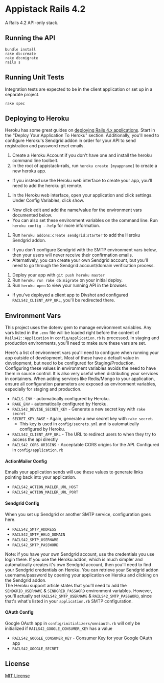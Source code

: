 # Appistack Rails 4.2

A Rails 4.2 API-only stack.

## Running the API

```shell
bundle install
rake db:create
rake db:migrate
rails s
```

## Running Unit Tests

Integration tests are expected to be in the client application or set up in a separate project.

```shell
rake spec
```

## Deploying to Heroku

Heroku has some great guides on [deploying Rails 4.x applications](https://devcenter.heroku.com/articles/getting-started-with-rails4#deploy-your-application-to-heroku).
Start in the "Deploy Your Application To Heroku" section.  Additionally, you'll need to configure Heroku's Sendgrid addon 
in order for your API to send registration and password reset emails.

1. Create a Heroku Account if you don't have one and install the heroku command line toolbelt.
1. In the root of appistack-rails, run `heroku create [myappname]` to create a new heroku app.
  - If you instead use the Heroku web interface to create your app, you'll need to add the heroku git remote.
1. In the Heroku web interface, open your application and click settings.  Under Config Variables, click show.
  - Now click edit and add the name/value for the environment vars documented below.
  - You can also set these environment variables on the command line.  Run `heroku config --help` for more information.
1. Run `heroku addons:create sendgrid:starter` to add the Heroku Sendgrid addon.
  - If you don't configure Sendgrid with the SMTP environment vars below, then your users will never receive their confirmation emails.
  - Alternatively, you can create your own Sendgrid account, but you'll need to go through the Sendgrid account/domain verification process.
1. Deploy your app with `git push heroku master`
1. Run `heroku run rake db:migrate` on your initial deploy.
1. Run `heroku open` to view your running API in the browser.
  - If you've deployed a client app to Divshot and configured `RAILS42_CLIENT_APP_URL`, you'll be redirected there.  

## Environment Vars

This project uses the dotenv gem to manage environment variables.  Any vars listed in the `.env` file will be
loaded right before the content of `Rails42::Application` in `config/application.rb` is processed.  In staging
and production environments, you'll need to make sure these vars are set.

Here's a list of environment vars you'll need to configure when running your app outside of development.  Most of these have a
default value in development, but need to be configured for Staging/Production.  Configuring these values in environment
variables avoids the need to have them in source control.  It is also very useful when distributing your services in containers.
When adding services like Redis/Mongo to your application, ensure all configuration parameters are exposed as
environment variables, especially for staging and production.  

- `RAILS_ENV` - automatically configured by Heroku.
- `RAKE_ENV` - automatically configured by Heroku.
- `RAILS42_DEVISE_SECRET_KEY` - Generate a new secret key with `rake secret`
- `SECRET_KEY_BASE` - Again, generate a new secret key with `rake secret`.  
  - This key is used in `config/secrets.yml` and is automatically configured by Heroku.
- `RAILS42_CLIENT_APP_URL` - The URL to redirect users to when they try to access the api directly
- `RAILS42_CORS_ORIGINS` - Acceptable CORS origins for the API.  Configured in `config/application.rb`

#### ActionMailer Config

Emails your application sends will use these values to generate links pointing back into your application.

- `RAILS42_ACTION_MAILER_URL_HOST` 
- `RAILS42_ACTION_MAILER_URL_PORT`

#### Sendgrid Config

When you set up Sendgrid or another SMTP service, configuration goes here.  

- `RAILS42_SMTP_ADDRESS`
- `RAILS42_SMTP_HELO_DOMAIN`
- `RAILS42_SMTP_USERNAME`
- `RAILS42_SMTP_PASSWORD`

Note: if you have your own Sendgrid account, use the credentials you use login there.  If you use the Heroku addon, which
is much simpler and automatically creates it's own Sendgrid account, then you'll need to find your Sendgrid credentials on Heroku. 
You can retrieve your Sendgrid addon username/password by opening your application on Heroku and clicking on the Sendgrid addon.  
The Heroku support article states that you'll need to add the `SENDGRID_USERNAME` & `SENDGRID_PASSWORD` environment variables.  However,
you'll actually set `RAILS42_SMTP_USERNAME` & `RAILS42_SMTP_PASSWORD`, since that's what's listed in your `application.rb` SMTP configuration. 

#### OAuth Config

Google OAuth app in `config/initializers/omniauth.rb` will only be initialized if `RAILS42_GOOGLE_CONSUMER_KEY` has a value

- `RAILS42_GOOGLE_CONSUMER_KEY` - Consumer Key for your Google OAuth app
- `RAILS42_GOOGLE_SECRET`

## License

[MIT License](http://dcunited001.mit-license.org)